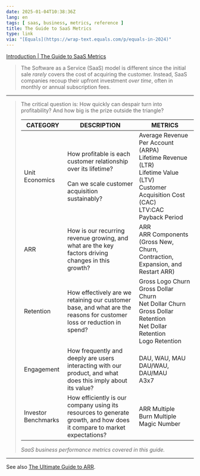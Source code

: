 ```yaml
---
date: 2025-01-04T10:38:36Z
lang: en
tags: [ saas, business, metrics, reference ]
title: The Guide to SaaS Metrics
type: link
via: "[Equals](https://wrap-text.equals.com/p/equals-in-2024)"
---
```


[Introduction | The Guide to SaaS Metrics](https://equals.com/guides/saas-metrics/)

> The Software as a Service (SaaS) model is different since the initial sale *rarely* covers the cost of acquiring the customer. Instead, SaaS companies recoup their upfront investment *over time*, often in monthly or annual subscription fees.

---

> The critical question is: How quickly can despair turn into profitability? And how big is the prize outside the triangle?
>
> | CATEGORY | DESCRIPTION | METRICS |
> | -------- | ----------- | ------- |
> | Unit Economics | How profitable is each customer relationship over its lifetime?<br><br>Can we scale customer acquisition sustainably? | Average Revenue Per Account (ARPA)<br>Lifetime Revenue (LTR)<br>Lifetime Value (LTV)<br>Customer Acquisition Cost (CAC)<br>LTV:CAC<br>Payback Period |
> | ARR | How is our recurring revenue growing, and what are the key factors driving changes in this growth? | ARR<br>ARR Components (Gross New, Churn, Contraction, Expansion, and Restart ARR) |
> | Retention | How effectively are we retaining our customer base, and what are the reasons for customer loss or reduction in spend? | Gross Logo Churn<br>Gross Dollar Churn<br>Net Dollar Churn<br>Gross Dollar Retention<br>Net Dollar Retention<br>Logo Retention |
> | Engagement | How frequently and deeply are users interacting with our product, and what does this imply about its value? | DAU, WAU, MAU<br>DAU/WAU, DAU/MAU<br>A3x7 |
> | Investor Benchmarks | How efficiently is our company using its resources to generate growth, and how does it compare to market expectations? | ARR Multiple<br>Burn Multiple<br>Magic Number |
>
> *SaaS business performance metrics covered in this guide.*

---

See also [The Ultimate Guide to ARR](https://equals.com/arr-book/).

